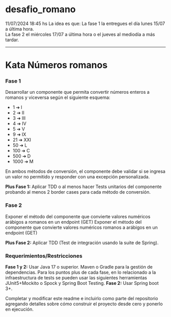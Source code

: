 # desafio_romano
11/07/2024 18:45 hs
 La idea es que:
	La fase 1 la entregues el día lunes 15/07 a última hora.  
	La fase 2 el miércoles 17/07 a última hora o el jueves al mediodía a más tardar.

-----------------------------

# Kata Números romanos

### Fase 1

Desarrollar un componente que permita convertir números enteros a romanos y viceversa según el siguiente esquema: 

* 1 ➔ I
* 2 ➔ II
* 3 ➔ III
* 4 ➔ IV
* 5 ➔ V
* 9 ➔ IX
* 21 ➔ XXI
* 50 ➔ L
* 100 ➔ C
* 500 ➔ D
* 1000 ➔ M


En ambos métodos de conversión, el componente debe validar si se ingresa un valor no permitido y responder con una excepción personalizada. 

**Plus Fase 1:** Aplicar TDD o al menos hacer Tests unitarios del componente probando al menos 2 border cases para cada método de conversión.


### Fase 2 

Exponer el método del componente que convierte valores numéricos arábigos a romanos en un endpoint (GET) 
Exponer el método del componente que convierte valores numéricos romanos a arábigos en un endpoint (GET)

**Plus Fase 2:** Aplicar TDD (Test de integración usando la suite de Spring). 


### Requerimientos/Restricciones

**Fase 1 y 2:** Usar Java 17 o superior. Maven o Gradle para la gestión de dependencias. 
Para los puntos plus de cada fase, en lo relacionado a la infraestructura de tests se pueden usar las siguientes herramientas JUnit5+Mockito o Spock y Spring Boot Testing. 
**Fase 2:** Usar Spring boot 3+.

Completar y modificar este readme e incluirlo como parte del repositorio agregando detalles sobre cómo construir el proyecto desde cero y ponerlo en ejecución. 



 
